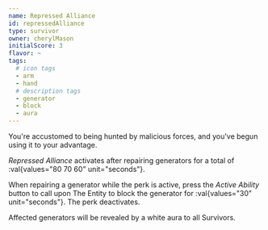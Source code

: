 ```yaml
---
name: Repressed Alliance
id: repressedAlliance
type: survivor
owner: cherylMason
initialScore: 3
flavor: ~
tags:
  # icon tags
  - arm
  - hand
  # description tags
  - generator
  - block
  - aura
---
```


You're accustomed to being hunted by malicious forces, and you've begun using it to your advantage.

_Repressed Alliance_ activates after repairing generators for a total of :val{values="80 70 60" unit="seconds"}.

When repairing a generator while the perk is active, press the _Active Ability_ button to call upon The Entity to block the generator for :val{values="30" unit="seconds"}. The perk deactivates.

Affected generators will be revealed by a white aura to all Survivors.

